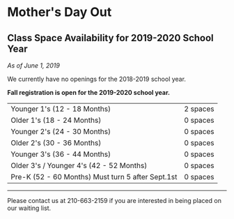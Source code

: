 # Mother's Day Out
## Class Space Availability for 2019-2020 School Year

*As of June 1, 2019*

We currently have no openings for the 2018-2019 school year.

**Fall registration is open for the 2019-2020 school year.**

|  |  |
| -------------------------------- | -------- |
| Younger 1's (12 - 18 Months)   | 2 spaces |
| Older 1's (18 - 24 Months)     | 0 spaces |
| Younger 2's (24 - 30 Months)   | 0 spaces |
| Older 2's (30 - 36 Months)     | 0 spaces |
| Younger 3's (36 - 44 Months) | 0 spaces  |
| Older 3's / Younger 4's (42 - 52 Months)  | 0 spaces |
| Pre-K (52 - 60 Months) Must turn 5 after Sept.1st  | 0 spaces |

-----

Please contact us at 210-663-2159 if you are interested in being placed on our waiting list.
